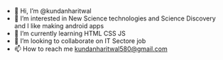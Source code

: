 - 👋 Hi, I’m @kundanharitwal
- 👀 I’m interested in New Science technologies and Science Discovery and I like making android apps
- 🌱 I’m currently learning HTML CSS JS
- 💞️ I’m looking to collaborate on IT Sectore job
- 📫 How to reach me kundanharitwal580@gmail.com

<!---
kundanharitwal/kundanharitwal is a ✨ special ✨ repository because its `README.md` (this file) appears on your GitHub profile.
You can click the Preview link to take a look at your changes.
--->
